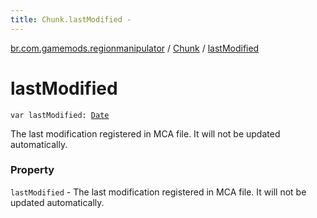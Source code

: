 ```yaml
---
title: Chunk.lastModified - 
---
```


[br.com.gamemods.regionmanipulator](../index.html) / [Chunk](index.html) / [lastModified](./last-modified.html)

# lastModified

`var lastModified: `[`Date`](https://docs.oracle.com/javase/6/docs/api/java/util/Date.html)

The last modification registered in MCA file. It will not be updated automatically.

### Property

`lastModified` - The last modification registered in MCA file. It will not be updated automatically.